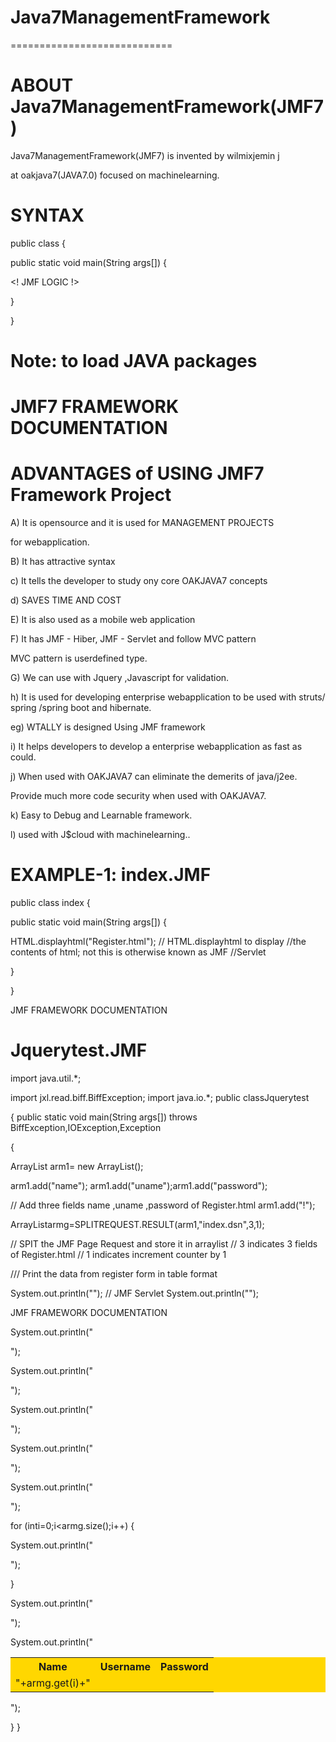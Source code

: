 # Java7ManagementFramework
============================

ABOUT  Java7ManagementFramework(JMF7)  
=================================== 

Java7ManagementFramework(JMF7)   is  invented  by  wilmixjemin  j  

at  oakjava7(JAVA7.0) focused on machinelearning.



SYNTAX
=======

<JMF>

<J>


public class <CLASSNAME> {

public  static void  main(String args[])
{

<!  JMF LOGIC !>


}

}


</JMF>



Note: <J>  to  load   JAVA  packages  
=====










JMF7   FRAMEWORK  DOCUMENTATION
===============================


ADVANTAGES of USING JMF7  Framework Project
==========================================

A)  It   is opensource   and  it  is  used   for  MANAGEMENT  PROJECTS  

for  webapplication.

B)  It  has  attractive syntax 

c)  It   tells   the  developer  to  study  ony  core  OAKJAVA7 concepts

d) SAVES  TIME  AND  COST

E)  It  is also  used as  a mobile  web  application

F) It  has  JMF - Hiber, JMF - Servlet and  follow  MVC  pattern

MVC  pattern  is  userdefined type.

G) We   can  use   with Jquery ,Javascript  for  validation.

h) It  is  used  for developing enterprise  webapplication  to  be  used     with  struts/ spring /spring  boot and  hibernate.

eg)   WTALLY  is  designed  Using   JMF  framework

i)  It  helps   developers   to  develop  a   enterprise webapplication  as  fast  as   could.

j)  When  used    with  OAKJAVA7   can   eliminate   the  demerits   of  java/j2ee.

Provide  much  more     code security  when  used  with OAKJAVA7.

k)  Easy  to   Debug  and  Learnable  framework.

l) used  with   J$cloud  with machinelearning..




EXAMPLE-1: index.JMF
=====================

<JMF>




public class index {

public  static void  main(String args[])
{


HTML.displayhtml("Register.html"); //  HTML.displayhtml  to   display  //the  contents  of  html;  not  this  is  otherwise known  as  JMF //Servlet 



}

}


JMF   FRAMEWORK  DOCUMENTATION


</JMF>



Jquerytest.JMF
==============


<JMF>

import  java.util.*;

import jxl.read.biff.BiffException;
import java.io.*;
public  classJquerytest

{
public  static  void  main(String args[]) throws  BiffException,IOException,Exception

{



ArrayList<String> arm1= new  ArrayList<String>();

arm1.add("name");
arm1.add("uname");arm1.add("password");

//  Add    three  fields   name ,uname ,password  of  Register.html
arm1.add("!");




ArrayList<String>armg=SPLITREQUEST.RESULT(arm1,"index.dsn",3,1);

// SPIT the  JMF Page  Request  and  store it  in  arraylist
//  3  indicates  3  fields  of  Register.html
//  1  indicates  increment  counter  by  1


///  Print   the  data   from  register  form  in  table  format

System.out.println("<table style='width:100%' bgcolor=gold>");
// JMF  Servlet
System.out.println("<tr>");

JMF   FRAMEWORK  DOCUMENTATION

System.out.println("  <th>Name</th>");

System.out.println("  <th>Username</th>"); 

System.out.println("  <th>Password</th>");


System.out.println(" </tr>");

System.out.println(" <tr>");



for (inti=0;i<armg.size();i++)
{


System.out.println("<td>"+armg.get(i)+"</td>");

 }


System.out.println(" </tr>");


System.out.println("</table>");





}
}


</JMF>


